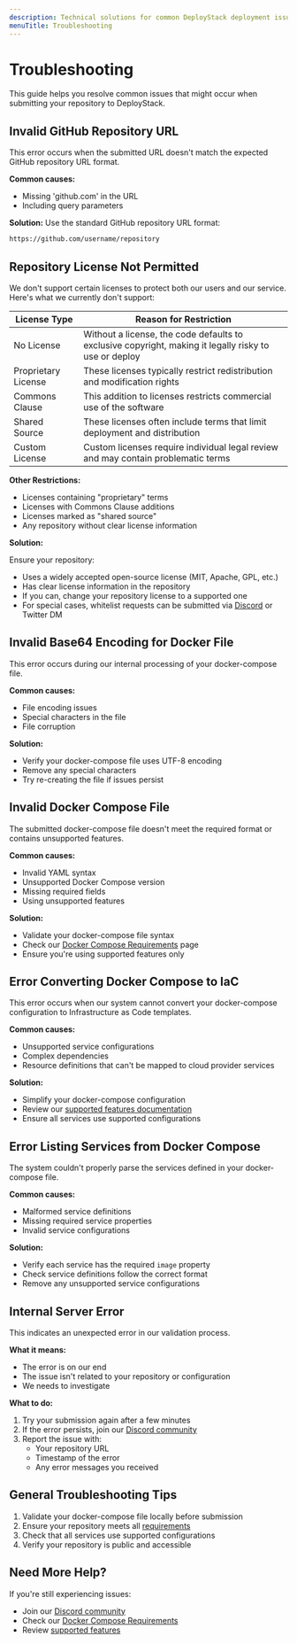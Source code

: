 ```yaml
---
description: Technical solutions for common DeployStack deployment issues. Find answers to repository submission errors, license restrictions, and Docker Compose validation problems.
menuTitle: Troubleshooting
---
```


# Troubleshooting

This guide helps you resolve common issues that might occur when submitting your repository to DeployStack.

## Invalid GitHub Repository URL

This error occurs when the submitted URL doesn't match the expected GitHub repository URL format.

**Common causes:**

- Missing 'github.com' in the URL
- Including query parameters

**Solution:**
Use the standard GitHub repository URL format:

```bash
https://github.com/username/repository
```

## Repository License Not Permitted

We don't support certain licenses to protect both our users and our service. Here's what we currently don't support:

| License Type | Reason for Restriction |
|-------------|------------------------|
| No License | Without a license, the code defaults to exclusive copyright, making it legally risky to use or deploy |
| Proprietary License | These licenses typically restrict redistribution and modification rights |
| Commons Clause | This addition to licenses restricts commercial use of the software |
| Shared Source | These licenses often include terms that limit deployment and distribution |
| Custom License | Custom licenses require individual legal review and may contain problematic terms |

**Other Restrictions:**

- Licenses containing "proprietary" terms
- Licenses with Commons Clause additions
- Licenses marked as "shared source"
- Any repository without clear license information

**Solution:**

Ensure your repository:

- Uses a widely accepted open-source license (MIT, Apache, GPL, etc.)
- Has clear license information in the repository
- If you can, change your repository license to a supported one
- For special cases, whitelist requests can be submitted via [Discord](https://discord.gg/UjFWwByB) or Twitter DM

## Invalid Base64 Encoding for Docker File

This error occurs during our internal processing of your docker-compose file.

**Common causes:**

- File encoding issues
- Special characters in the file
- File corruption

**Solution:**

- Verify your docker-compose file uses UTF-8 encoding
- Remove any special characters
- Try re-creating the file if issues persist

## Invalid Docker Compose File

The submitted docker-compose file doesn't meet the required format or contains unsupported features.

**Common causes:**

- Invalid YAML syntax
- Unsupported Docker Compose version
- Missing required fields
- Using unsupported features

**Solution:**

- Validate your docker-compose file syntax
- Check our [Docker Compose Requirements](/docs/deploystack/docker-compose-requirements.md) page
- Ensure you're using supported features only

## Error Converting Docker Compose to IaC

This error occurs when our system cannot convert your docker-compose configuration to Infrastructure as Code templates.

**Common causes:**

- Unsupported service configurations
- Complex dependencies
- Resource definitions that can't be mapped to cloud provider services

**Solution:**

- Simplify your docker-compose configuration
- Review our [supported features documentation](/docs/docker-to-iac/supported-docker-compose-variables.md)
- Ensure all services use supported configurations

## Error Listing Services from Docker Compose

The system couldn't properly parse the services defined in your docker-compose file.

**Common causes:**

- Malformed service definitions
- Missing required service properties
- Invalid service configurations

**Solution:**

- Verify each service has the required `image` property
- Check service definitions follow the correct format
- Remove any unsupported service configurations

## Internal Server Error

This indicates an unexpected error in our validation process.

**What it means:**

- The error is on our end
- The issue isn't related to your repository or configuration
- We needs to investigate

**What to do:**

1. Try your submission again after a few minutes
2. If the error persists, join our [Discord community](https://discord.gg/UjFWwByB)
3. Report the issue with:
   - Your repository URL
   - Timestamp of the error
   - Any error messages you received

## General Troubleshooting Tips

1. Validate your docker-compose file locally before submission
2. Ensure your repository meets all [requirements](/docs/deploystack/docker-compose-requirements.md)
3. Check that all services use supported configurations
4. Verify your repository is public and accessible

## Need More Help?

If you're still experiencing issues:

- Join our [Discord community](https://discord.gg/UjFWwByB)
- Check our [Docker Compose Requirements](/docs/deploystack/docker-compose-requirements.md)
- Review [supported features](/docs/docker-to-iac/supported-docker-compose-variables.md)
